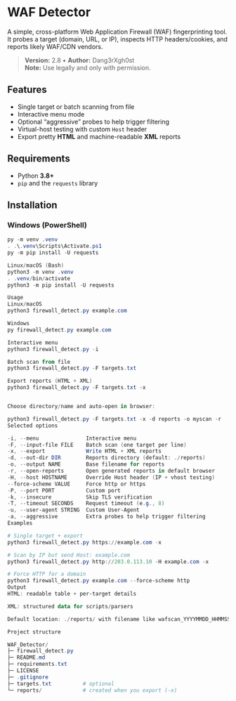 # WAF Detector

A simple, cross-platform Web Application Firewall (WAF) fingerprinting tool. It probes a target (domain, URL, or IP), inspects HTTP headers/cookies, and reports likely WAF/CDN vendors.

> **Version:** 2.8 • **Author:** Dang3rXgh0st  
> **Note:** Use legally and only with permission.

## Features
- Single target or batch scanning from file  
- Interactive menu mode  
- Optional “aggressive” probes to help trigger filtering  
- Virtual-host testing with custom `Host` header  
- Export pretty **HTML** and machine-readable **XML** reports

## Requirements
- Python **3.8+**
- `pip` and the `requests` library

## Installation

### Windows (PowerShell)
```powershell
py -m venv .venv
. .\.venv\Scripts\Activate.ps1
py -m pip install -U requests

Linux/macOS (Bash)
python3 -m venv .venv
. .venv/bin/activate
python3 -m pip install -U requests

Usage
Linux/macOS
python3 firewall_detect.py example.com

Windows
py firewall_detect.py example.com

Interactive menu
python3 firewall_detect.py -i

Batch scan from file
python3 firewall_detect.py -F targets.txt

Export reports (HTML + XML)
python3 firewall_detect.py -F targets.txt -x


Choose directory/name and auto-open in browser:

python3 firewall_detect.py -F targets.txt -x -d reports -o myscan -r
Selected options

-i, --menu               Interactive menu
-F, --input-file FILE    Batch scan (one target per line)
-x, --export             Write HTML + XML reports
-d, --out-dir DIR        Reports directory (default: ./reports)
-o, --output NAME        Base filename for reports
-r, --open-reports       Open generated reports in default browser
-H, --host HOSTNAME      Override Host header (IP + vhost testing)
--force-scheme VALUE     Force http or https
-P, --port PORT          Custom port
-k, --insecure           Skip TLS verification
-T, --timeout SECONDS    Request timeout (e.g., 8)
-u, --user-agent STRING  Custom User-Agent
-a, --aggressive         Extra probes to help trigger filtering
Examples

# Single target + export
python3 firewall_detect.py https://example.com -x

# Scan by IP but send Host: example.com
python3 firewall_detect.py http://203.0.113.10 -H example.com -x

# Force HTTP for a domain
python3 firewall_detect.py example.com --force-scheme http
Output
HTML: readable table + per-target details

XML: structured data for scripts/parsers

Default location: ./reports/ with filename like wafscan_YYYYMMDD_HHMMSS

Project structure

WAF_Detector/
├─ firewall_detect.py
├─ README.md
├─ requirements.txt
├─ LICENSE
├─ .gitignore
├─ targets.txt          # optional
└─ reports/             # created when you export (-x)